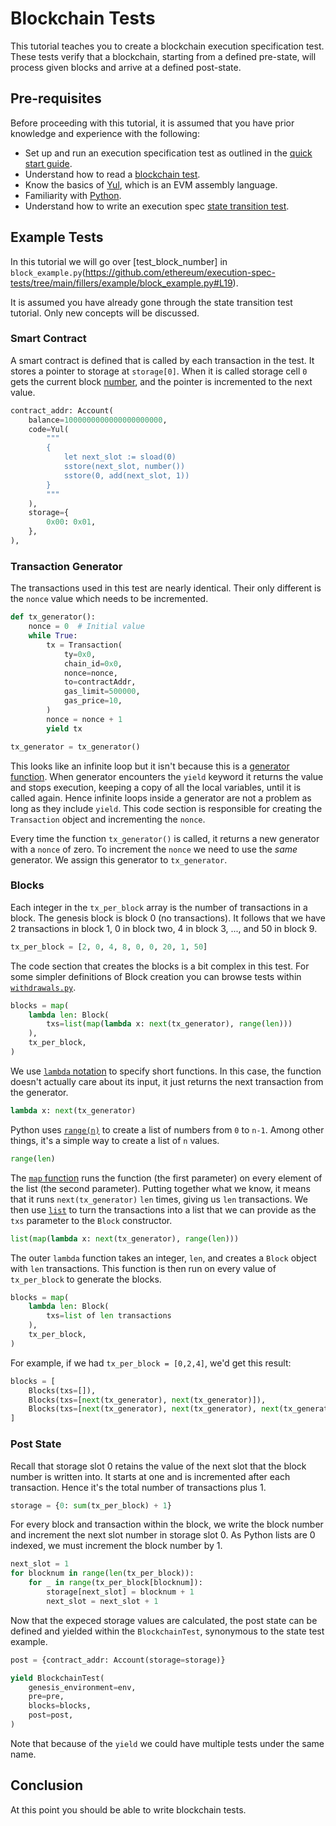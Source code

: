 # Blockchain Tests

This tutorial teaches you to create a blockchain execution specification test. These tests verify that a blockchain, starting from a defined pre-state, will process given blocks and arrive at a defined post-state.


## Pre-requisites

Before proceeding with this tutorial, it is assumed that you have prior knowledge and experience with the following:

- Set up and run an execution specification test as outlined in the [quick start guide](../getting_started/ultra_quick_start.md).
- Understand how to read a [blockchain test](https://ethereum-tests.readthedocs.io/en/latest/test_filler/blockchain_filler.html).
- Know the basics of [Yul](https://docs.soliditylang.org/en/latest/yul.html), which is an EVM assembly language.
- Familiarity with [Python](https://docs.python.org/3/tutorial/).
- Understand how to write an execution spec [state transition test](./state_transition.md).


## Example Tests

In this tutorial we will go over [test_block_number] in `block_example.py`(https://github.com/ethereum/execution-spec-tests/tree/main/fillers/example/block_example.py#L19).

It is assumed you have already gone through the state transition test tutorial. Only new concepts will be discussed.


### Smart Contract

A smart contract is defined that is called by each transaction in the test. It stores a pointer to storage at `storage[0]`. When it is called storage cell `0` gets the current block [number](https://www.evm.codes/#43?fork=merge), and the pointer is incremented to the next value.


```python
contract_addr: Account(
    balance=1000000000000000000000,
    code=Yul(
        """
        {
            let next_slot := sload(0)
            sstore(next_slot, number())
            sstore(0, add(next_slot, 1))
        }
        """
    ),
    storage={
        0x00: 0x01,
    },
),
```


### Transaction Generator

The transactions used in this test are nearly identical. Their only different is the `nonce` value which needs to be incremented. 

```python
def tx_generator():
    nonce = 0  # Initial value
    while True:
        tx = Transaction(
            ty=0x0,
            chain_id=0x0,
            nonce=nonce,
            to=contractAddr,
            gas_limit=500000,
            gas_price=10,
        )
        nonce = nonce + 1
        yield tx

tx_generator = tx_generator()
```

This looks like an infinite loop but it isn't because this is a [generator function](https://wiki.python.org/moin/Generators). When generator encounters the `yield` keyword it returns the value and stops execution, keeping a copy of all the local variables, until it is called again. Hence infinite loops inside a generator are not a problem as long as they include `yield`. This code section is responsible for creating the `Transaction` object and incrementing the `nonce`.


Every time the function `tx_generator()` is called, it returns a new generator with a `nonce` of zero. To increment the `nonce` we need to use the *same* generator. We assign this generator to `tx_generator`.


### Blocks

Each integer in the `tx_per_block` array is the number of transactions in a block. The genesis block is block 0 (no transactions). It follows that we have 2 transactions in block 1, 0 in block two, 4 in block 3, ..., and 50 in block 9.

```python
tx_per_block = [2, 0, 4, 8, 0, 0, 20, 1, 50]
```

The code section that creates the blocks is a bit complex in this test. For some simpler definitions of Block creation you can browse tests within [`withdrawals.py`](https://github.com/ethereum/execution-spec-tests/blob/main/fillers/withdrawals/withdrawals.py).

```python
blocks = map(
    lambda len: Block(
        txs=list(map(lambda x: next(tx_generator), range(len)))
    ),
    tx_per_block,
)
```

We use [`lambda` notation](https://www.w3schools.com/python/python_lambda.asp) to specify short functions. In this case, the function doesn't actually care about its input, it just returns the next transaction from the generator.

```python
lambda x: next(tx_generator)
```

Python uses [`range(n)`](https://www.w3schools.com/python/ref_func_range.asp) to create a list of numbers from `0` to `n-1`. Among other things, it's a simple way to create a list of `n` values.

```python
range(len)
```

The [`map` function](https://www.w3schools.com/python/ref_func_map.asp) runs the function (the first parameter) on every element of the list (the second parameter). Putting together what we know, it means that it runs `next(tx_generator)` `len` times, giving us `len` transactions. We then use [`list`](https://www.w3schools.com/python/python_lists.asp) to turn the transactions into a list that we can provide as the `txs` parameter to the `Block` constructor.

```python
list(map(lambda x: next(tx_generator), range(len)))
```

The outer `lambda` function takes an integer, `len`, and creates a `Block` object with `len` transactions. This function is then run on every value of `tx_per_block` to generate the blocks.

```python
blocks = map(
    lambda len: Block(
        txs=list of len transactions
    ),
    tx_per_block,
)
```

For example, if we had `tx_per_block = [0,2,4]`, we'd get this result:

```python
blocks = [
    Blocks(txs=[]),
    Blocks(txs=[next(tx_generator), next(tx_generator)]),
    Blocks(txs=[next(tx_generator), next(tx_generator), next(tx_generator), next(tx_generator)])        
]
```


### Post State

Recall that storage slot 0 retains the value of the next slot that the block number is written into. It starts at one and is incremented after each transaction. Hence it's the total number of transactions plus 1.

```python
storage = {0: sum(tx_per_block) + 1}
```

For every block and transaction within the block, we write the block number and increment the next slot number in storage slot 0. As Python lists are 0 indexed, we must increment the block number by 1.

```python
next_slot = 1
for blocknum in range(len(tx_per_block)):
    for _ in range(tx_per_block[blocknum]):
        storage[next_slot] = blocknum + 1
        next_slot = next_slot + 1
``` 

Now that the expeced storage values are calculated, the post state can be defined and yielded within the `BlockchainTest`, synonymous to the state test example.

```python
post = {contract_addr: Account(storage=storage)}

yield BlockchainTest(
    genesis_environment=env,
    pre=pre,
    blocks=blocks,
    post=post,
)
```

Note that because of the `yield` we could have multiple tests under the same name.

## Conclusion

At this point you should be able to write blockchain tests.
